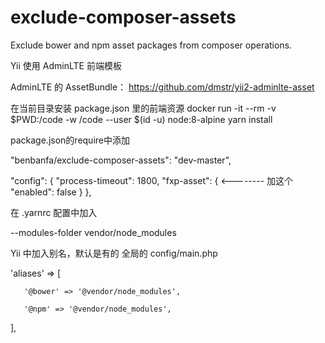 # exclude-composer-assets
Exclude bower and npm asset packages from composer operations.

Yii 使用 AdminLTE 前端模板

AdminLTE 的 AssetBundle：
https://github.com/dmstr/yii2-adminlte-asset

在当前目录安装 package.json 里的前端资源
docker run -it --rm -v $PWD:/code -w /code --user $(id -u) node:8-alpine yarn install

package.json的require中添加

"benbanfa/exclude-composer-assets": "dev-master",

"config": {
       "process-timeout": 1800,
       "fxp-asset": { <-------- 加这个
          "enabled": false
       }
    },

在 .yarnrc 配置中加入

--modules-folder vendor/node_modules

Yii 中加入别名，默认是有的
全局的 config/main.php

'aliases' => [

       '@bower' => '@vendor/node_modules',

       '@npm' => '@vendor/node_modules',

],
